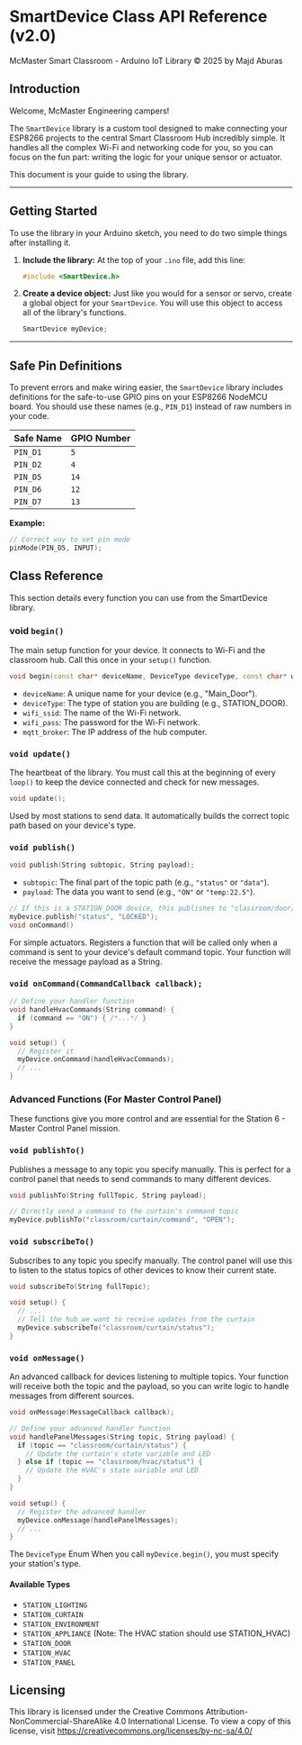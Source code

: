 # SmartDevice Class API Reference (v2.0)

McMaster Smart Classroom - Arduino IoT Library © 2025 by Majd Aburas

## Introduction

Welcome, McMaster Engineering campers!

The `SmartDevice` library is a custom tool designed to make connecting your ESP8266 projects to the central Smart Classroom Hub incredibly simple. It handles all the complex Wi-Fi and networking code for you, so you can focus on the fun part: writing the logic for your unique sensor or actuator.

This document is your guide to using the library.

---

## Getting Started

To use the library in your Arduino sketch, you need to do two simple things after installing it.

1. **Include the library:** At the top of your `.ino` file, add this line:

    ```C++
    #include <SmartDevice.h>
    ```

2. **Create a device object:** Just like you would for a sensor or servo, create a global object for your `SmartDevice`. You will use this object to access all of the library's functions.

    ```cpp
    SmartDevice myDevice;
    ```

---

## Safe Pin Definitions

To prevent errors and make wiring easier, the `SmartDevice` library includes definitions for the safe-to-use GPIO pins on your ESP8266 NodeMCU board. You should use these names (e.g., `PIN_D1`) instead of raw numbers in your code.

| Safe Name | GPIO Number |
| :-------- | :---------- |
| `PIN_D1`  | `5`         |
| `PIN_D2`  | `4`         |
| `PIN_D5`  | `14`        |
| `PIN_D6`  | `12`        |
| `PIN_D7`  | `13`        |

**Example:**

```C++
// Correct way to set pin mode
pinMode(PIN_D5, INPUT);
```

## Class Reference

This section details every function you can use from the SmartDevice library.

### void `begin()`

The main setup function for your device. It connects to Wi-Fi and the classroom hub. Call this once in your `setup()` function.

```C++
void begin(const char* deviceName, DeviceType deviceType, const char* wifi_ssid, const char* wifi_pass, const char* mqtt_broker);
```

* `deviceName`: A unique name for your device (e.g., "Main_Door").
* `deviceType`: The type of station you are building (e.g., STATION_DOOR).
* `wifi_ssid`: The name of the Wi-Fi network.
* `wifi_pass`: The password for the Wi-Fi network.
* `mqtt_broker`: The IP address of the hub computer.

### `void update()`

The heartbeat of the library. You must call this at the beginning of every `loop()` to keep the device connected and check for new messages.

```C++
void update();
```

Used by most stations to send data. It automatically builds the correct topic path based on your device's type.

### `void publish()`

```C++
void publish(String subtopic, String payload);
```

* `subtopic`: The final part of the topic path (e.g., `"status"` or `"data"`).
* `payload`: The data you want to send (e.g., `"ON"` or `"temp:22.5"`).

```C++
// If this is a STATION_DOOR device, this publishes to "classroom/door/status"
myDevice.publish("status", "LOCKED");
void onCommand()
```

For simple actuators. Registers a function that will be called only when a command is sent to your device's default command topic. Your function will receive the message payload as a String.

### `void onCommand(CommandCallback callback);`

```C++
// Define your handler function
void handleHvacCommands(String command) {
  if (command == "ON") { /*...*/ }
}

void setup() {
  // Register it
  myDevice.onCommand(handleHvacCommands);
  // ...
}
```

### Advanced Functions (For Master Control Panel)

These functions give you more control and are essential for the Station 6 - Master Control Panel mission.

### `void publishTo()`

Publishes a message to any topic you specify manually. This is perfect for a control panel that needs to send commands to many different devices.

```C++
void publishTo(String fullTopic, String payload);
```

```C++
// Directly send a command to the curtain's command topic
myDevice.publishTo("classroom/curtain/command", "OPEN");
```

### `void subscribeTo()`

Subscribes to any topic you specify manually. The control panel will use this to listen to the status topics of other devices to know their current state.

```C++
void subscribeTo(String fullTopic);
```

```C++
void setup() {
  // ...
  // Tell the hub we want to receive updates from the curtain
  myDevice.subscribeTo("classroom/curtain/status");
}
```

### `void onMessage()`

An advanced callback for devices listening to multiple topics. Your function will receive both the topic and the payload, so you can write logic to handle messages from different sources.

```C++
void onMessage(MessageCallback callback);
```

```C++
// Define your advanced handler function
void handlePanelMessages(String topic, String payload) {
  if (topic == "classroom/curtain/status") {
    // Update the curtain's state variable and LED
  } else if (topic == "classroom/hvac/status") {
    // Update the HVAC's state variable and LED
  }
}

void setup() {
  // Register the advanced handler
  myDevice.onMessage(handlePanelMessages);
  // ...
}
```

The `DeviceType` Enum
When you call `myDevice.begin()`, you must specify your station's type.

#### Available Types

* `STATION_LIGHTING`
* `STATION_CURTAIN`
* `STATION_ENVIRONMENT`
* `STATION_APPLIANCE` (Note: The HVAC station should use STATION_HVAC)
* `STATION_DOOR`
* `STATION_HVAC`
* `STATION_PANEL`

## Licensing

This library is licensed under the Creative Commons Attribution-NonCommercial-ShareAlike 4.0 International License. To view a copy of this license, visit <https://creativecommons.org/licenses/by-nc-sa/4.0/>
